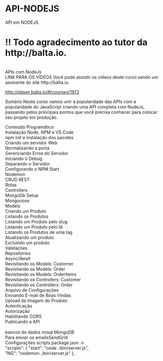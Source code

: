 # API-NODEJS</br>
API em NODEJS</br>
<h1>!! Todo agradecimento ao tutor da http://balta.io.</h1></br>
APIs com NodeJs</br>
LINK PARA OS VÍDEOS
Você pode assistir os vídeos deste curso sendo um assinante do site http://balta.io.</br>

http://player.balta.io/#/courses/1972</br>

Sumário
Neste curso vamos unir a popularidade das APIs com a popularidade do JavaScript criando uma API completa com NodeJs, passando pelos principais pontos que você precisa conhecer para colocar seu projeto em produção.

Conteúdo Programático</br>
Instalação Node, NPM e VS Code</br>
npm init e instalação dos pacotes</br>
Criando um servidor Web</br>
Normalizando a porta</br>
Gerenciando Erros do Servidor</br>
Iniciando o Debug</br>
Separando o Servidor</br>
Configurando o NPM Start</br>
Nodemon</br>
CRUD REST</br>
Rotas</br>
Controllers</br>
MongoDb Setup</br>
Mongooose</br>
Models</br>
Criando um Produto</br>
Listando os Produtos</br>
Listando um Produto pelo slug</br>
Listando um Produto pelo Id</br>
Listando os Produtos de uma tag</br>
Atualizando um produto</br>
Excluindo um produto</br>
Validações</br>
Repositórios</br>
Async/Await</br>
Revisitando os Models: Customer</br>
Revisitando os Models: Order</br>
Revisitando os Models: OrderItems</br>
Revisitando os Controllers: Customer</br>
Revisitando os Controllers: Order</br>
Arquivo de Configurações</br>
Enviando E-mail de Boas Vindas</br>
Upload da Imagem do Produto</br>
Autenticação</br>
Autorização</br>
Habilitando CORS</br>
Publicando a API</br></br>
bancos de dados nosql MongoDB<br>
Para enviar os emailsSendGrid</br>
Configurações scripts package.json -> </br>
"scripts": {
    "start": "node ./bin/server.js",</br>
    "NG": "nodemon ./bin/server.js"
  },

